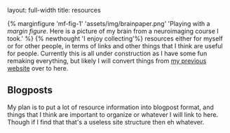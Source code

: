 
layout: full-width
title: resources


{% marginfigure 'mf-fig-1' 'assets/img/brainpaper.png' 'Playing with a *margin figure*. Here is a picture of my brain from a neuroimaging course I took.' %}
{% newthought 'I enjoy collecting'%} resources either for myself or for other people, in terms of links and other things that I think are useful for people. Currently this is all under construction as I have some fun remaking everything, but likely I will convert things from [my previous website](https://dominicmussack.wordpress.com/links/math-programming/) over to here.


## Blogposts

My plan is to put a lot of resource information into blogpost format, and things that I think are important to organize or whatever I will link to here. Though if I find that that's a useless site structure then eh whatever.
